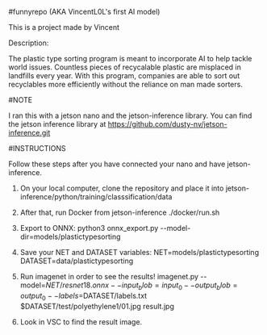 #funnyrepo (AKA VincentL0L's first AI model)

This is a project made by Vincent

Description:

The plastic type sorting program is meant to incorporate AI to help tackle world issues. Countless pieces of recycalable plastic are misplaced in landfills every year. With this program, companies are able to sort out recyclables more efficiently without the reliance on man made sorters.

#NOTE

I ran this with a jetson nano and the jetson-inference library. You can find the jetson inference library at https://github.com/dusty-nv/jetson-inference.git

#INSTRUCTIONS

Follow these steps after you have connected your nano and have jetson-inference.

1. On your local computer, clone the repository and place it into jetson-inference/python/training/classsification/data

2. After that, run Docker from jetson-inference
     ./docker/run.sh

3. Export to ONNX:
     python3 onnx_export.py --model-dir=models/plastictypesorting

4. Save your NET and DATASET variables:
     NET=models/plastictypesorting
     DATASET=data/plastictypesorting

5. Run imagenet in order to see the results!
     imagenet.py --model=$NET/resnet18.onnx --input_blob=input_0 --output_blob=output_0 --labels=$DATASET/labels.txt $DATASET/test/polyethylene1/01.jpg result.jpg

6. Look in VSC to find the result image.
